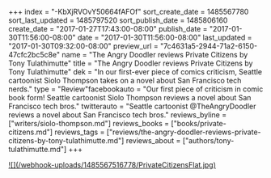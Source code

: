 +++
index = "-KbXjRVOvY50664fAFOf"
sort_create_date = 1485567780
sort_last_updated = 1485797520
sort_publish_date = 1485806160
create_date = "2017-01-27T17:43:00-08:00"
publish_date = "2017-01-30T11:56:00-08:00"
date = "2017-01-30T11:56:00-08:00"
last_updated = "2017-01-30T09:32:00-08:00"
preview_url = "7c4631a5-2944-71a2-6150-47cfc2bc5c8e"
name = "The Angry Doodler reviews Private Citizens by Tony Tulathimutte"
title = "The Angry Doodler reviews Private Citizens by Tony Tulathimutte"
dek = "In our first-ever piece of comics criticism, Seattle cartoonist Siolo Thompson takes on a novel about San Francisco tech nerds."
type = "Review"facebookauto = "Our first piece of criticism in comic book form! Seattle cartoonist Siolo Thompson reviews a novel about San Francisco tech bros."
twitterauto = "Seattle cartoonist @TheAngryDoodler reviews a novel about San Francisco tech bros."
reviews_byline = ["writers/siolo-thompson.md"]
reviews_books = ["books/private-citizens.md"]
reviews_tags = ["reviews/the-angry-doodler-reviews-private-citizens-by-tony-tulathimutte.md"]
reviews_about = ["authors/tony-tulathimutte.md"]
+++

<p class="image"><a href="/webhook-uploads/1485567516778/PrivateCitizensFlat.jpg" target="_blank">![](/webhook-uploads/1485567516778/PrivateCitizensFlat.jpg)</a></p>
